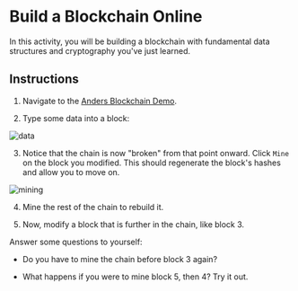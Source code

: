 # Build a Blockchain Online

In this activity, you will be building a blockchain with fundamental data structures and cryptography
you've just learned.

## Instructions

1. Navigate to the [Anders Blockchain Demo](https://anders.com/blockchain/blockchain.html).

2. Type some data into a block:

![data](../../Images/blockchain-data.png)

3. Notice that the chain is now "broken" from that point onward.
   Click `Mine` on the block you modified. This should regenerate the block's hashes and allow you to move on.

![mining](../../Images/blockchain-mining.png)

4. Mine the rest of the chain to rebuild it.

5. Now, modify a block that is further in the chain, like block 3.

Answer some questions to yourself:

  * Do you have to mine the chain before block 3 again?

  * What happens if you were to mine block 5, then 4? Try it out.

